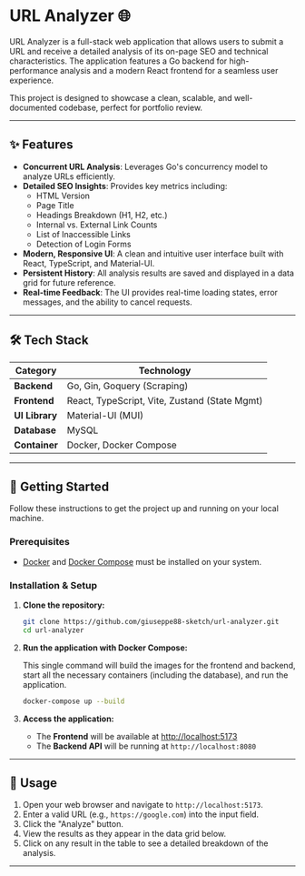 # URL Analyzer 🌐

URL Analyzer is a full-stack web application that allows users to submit a URL and receive a detailed analysis of its on-page SEO and technical characteristics. The application features a Go backend for high-performance analysis and a modern React frontend for a seamless user experience.

This project is designed to showcase a clean, scalable, and well-documented codebase, perfect for portfolio review.

---

## ✨ Features

- **Concurrent URL Analysis**: Leverages Go's concurrency model to analyze URLs efficiently.
- **Detailed SEO Insights**: Provides key metrics including:
  - HTML Version
  - Page Title
  - Headings Breakdown (H1, H2, etc.)
  - Internal vs. External Link Counts
  - List of Inaccessible Links
  - Detection of Login Forms
- **Modern, Responsive UI**: A clean and intuitive user interface built with React, TypeScript, and Material-UI.
- **Persistent History**: All analysis results are saved and displayed in a data grid for future reference.
- **Real-time Feedback**: The UI provides real-time loading states, error messages, and the ability to cancel requests.

---

## 🛠️ Tech Stack

| Category       | Technology                                    |
| -------------- | --------------------------------------------- |
| **Backend**    | Go, Gin, Goquery (Scraping)  |
| **Frontend**   | React, TypeScript, Vite, Zustand (State Mgmt) |
| **UI Library** | Material-UI (MUI)                             |
| **Database**   | MySQL                                    |
| **Container**  | Docker, Docker Compose                        |

---

## 🚀 Getting Started

Follow these instructions to get the project up and running on your local machine.

### Prerequisites

- [Docker](https://www.docker.com/get-started) and [Docker Compose](https://docs.docker.com/compose/install/) must be installed on your system.

### Installation & Setup

1.  **Clone the repository:**

    ```bash
    git clone https://github.com/giuseppe88-sketch/url-analyzer.git
    cd url-analyzer
    ```

2.  **Run the application with Docker Compose:**

    This single command will build the images for the frontend and backend, start all the necessary containers (including the database), and run the application.

    ```bash
    docker-compose up --build
    ```

3.  **Access the application:**

    - The **Frontend** will be available at [http://localhost:5173](http://localhost:5173)
    - The **Backend API** will be running at `http://localhost:8080`

---

## 📝 Usage

1.  Open your web browser and navigate to `http://localhost:5173`.
2.  Enter a valid URL (e.g., `https://google.com`) into the input field.
3.  Click the "Analyze" button.
4.  View the results as they appear in the data grid below.
5.  Click on any result in the table to see a detailed breakdown of the analysis.

---


